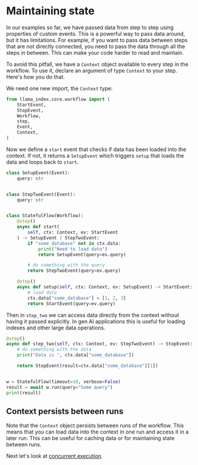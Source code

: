 # Maintaining state

In our examples so far, we have passed data from step to step using properties of custom events. This is a powerful way to pass data around, but it has limitations. For example, if you want to pass data between steps that are not directly connected, you need to pass the data through all the steps in between. This can make your code harder to read and maintain.

To avoid this pitfall, we have a `Context` object available to every step in the workflow. To use it, declare an argument of type `Context` to your step. Here's how you do that.

We need one new import, the `Context` type:

```python
from llama_index.core.workflow import (
    StartEvent,
    StopEvent,
    Workflow,
    step,
    Event,
    Context,
)
```

Now we define a `start` event that checks if data has been loaded into the context. If not, it returns a `SetupEvent` which triggers `setup` that loads the data and loops back to `start`.

```python
class SetupEvent(Event):
    query: str


class StepTwoEvent(Event):
    query: str


class StatefulFlow(Workflow):
    @step()
    async def start(
        self, ctx: Context, ev: StartEvent
    ) -> SetupEvent | StepTwoEvent:
        if "some_database" not in ctx.data:
            print("Need to load data")
            return SetupEvent(query=ev.query)

        # do something with the query
        return StepTwoEvent(query=ev.query)

    @step()
    async def setup(self, ctx: Context, ev: SetupEvent) -> StartEvent:
        # load data
        ctx.data["some_database"] = [1, 2, 3]
        return StartEvent(query=ev.query)
```

Then in `step_two` we can access data directly from the context without having it passed explicitly. In gen AI applications this is useful for loading indexes and other large data operations.

```python
@step()
async def step_two(self, ctx: Context, ev: StepTwoEvent) -> StopEvent:
    # do something with the data
    print("Data is ", ctx.data["some_database"])

    return StopEvent(result=ctx.data["some_database"][1])


w = StatefulFlow(timeout=10, verbose=False)
result = await w.run(query="Some query")
print(result)
```

## Context persists between runs

Note that the `Context` object persists between runs of the workflow. This means that you can load data into the context in one run and access it in a later run. This can be useful for caching data or for maintaining state between runs.

Next let's look at [concurrent execution](concurrent_execution.md).
